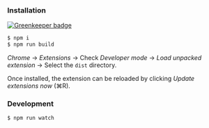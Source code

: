 ### Installation

[![Greenkeeper badge](https://badges.greenkeeper.io/frosas/chrome-customizations-extension.svg)](https://greenkeeper.io/)

```bash
$ npm i
$ npm run build
```

*Chrome* → *Extensions* → Check *Developer mode* → *Load unpacked extension* → Select the `dist` directory.

Once installed, the extension can be reloaded by clicking *Update extensions now* (⌘R).

### Development

```bash
$ npm run watch
```
